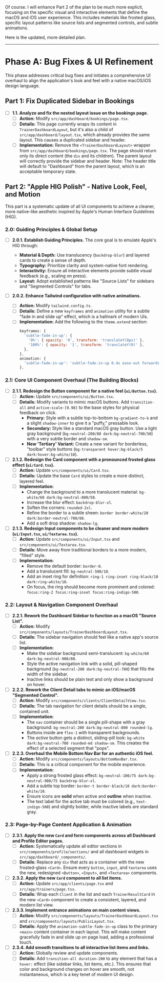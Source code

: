 Of course. I will enhance Part 2 of the plan to be much more explicit, focusing on the specific visual and interactive elements that define the macOS and iOS user experience. This includes materials like frosted glass, specific layout patterns like source lists and segmented controls, and subtle animations.

Here is the updated, more detailed plan.

---

# Phase A: Bug Fixes & UI Refinement

This phase addresses critical bug fixes and initiates a comprehensive UI overhaul to align the application's look and feel with a native macOS/iOS design language.

## Part 1: Fix Duplicated Sidebar in Bookings

- [ ] **1.1. Analyze and fix the nested layout issue on the bookings page.**
    - [ ] **Action:** Modify `src/app/dashboard/bookings/page.tsx`.
    - [ ] **Details:** This page currently wraps its content in `TrainerDashboardLayout`, but it's also a child of `src/app/dashboard/layout.tsx`, which already provides the same layout. This causes a duplicated sidebar and header.
    - [ ] **Implementation:** Remove the `<TrainerDashboardLayout>` wrapper from `src/app/dashboard/bookings/page.tsx`. The page should return only its direct content (the `div` and its children). The parent layout will correctly provide the sidebar and header. Note: The header title will default to "Dashboard" from the parent layout, which is an acceptable temporary state.

## Part 2: "Apple HIG Polish" - Native Look, Feel, and Motion

This part is a systematic update of all UI components to achieve a cleaner, more native-like aesthetic inspired by Apple's Human Interface Guidelines (HIG).

### 2.0: Guiding Principles & Global Setup

- [ ] **2.0.1. Establish Guiding Principles.** The core goal is to emulate Apple's HIG through:
    - **Material & Depth:** Use translucency (`backdrop-blur`) and layered cards to create a sense of depth.
    - **Typography:** Prioritize clarity and system-native font rendering.
    - **Interactivity:** Ensure all interactive elements provide subtle visual feedback (e.g., scaling on press).
    - **Layout:** Adopt established patterns like "Source Lists" for sidebars and "Segmented Controls" for tabs.

- [ ] **2.0.2. Enhance Tailwind configuration with native animations.**
    - [ ] **Action:** Modify `tailwind.config.ts`.
    - [ ] **Details:** Define a new `keyframes` and `animation` utility for a subtle "fade in and slide up" effect, which is a hallmark of modern UIs.
    - [ ] **Implementation:** Add the following to the `theme.extend` section:
      ```javascript
      keyframes: {
        'subtle-fade-in-up': {
          '0%': { opacity: '0', transform: 'translateY(8px)' },
          '100%': { opacity: '1', transform: 'translateY(0)' },
        },
      },
      animation: {
        'subtle-fade-in-up': 'subtle-fade-in-up 0.4s ease-out forwards',
      },
      ```

### 2.1: Core UI Component Overhaul (The Building Blocks)

- [ ] **2.1.1. Redesign the Button component for a native feel (`ui/Button.tsx`).**
    - [ ] **Action:** Update `src/components/ui/Button.tsx`.
    - [ ] **Details:** Modify variants to mimic macOS buttons. Add `transition-all` and `active:scale-[0.98]` to the base styles for physical feedback on click.
        - **Primary:** Style with a subtle top-to-bottom `bg-gradient-to-b` and a slight `shadow-inner` to give it a "puffy," pressable look.
        - **Secondary:** Style like a standard macOS gray button. Use a light gray background (`bg-neutral-200/80 dark:bg-neutral-700/50`) with a very subtle border and `shadow-sm`.
        - **New 'Tertiary' Variant:** Create a new variant for borderless, "toolbar" style buttons (`bg-transparent hover:bg-black/5 dark:hover:bg-white/10`).

- [ ] **2.1.2. Redesign the Card component with a pronounced frosted glass effect (`ui/Card.tsx`).**
    - [ ] **Action:** Update `src/components/ui/Card.tsx`.
    - [ ] **Details:** Update the base `Card` styles to create a more distinct, layered feel.
    - [ ] **Implementation:**
        - Change the background to a more translucent material: `bg-white/60 dark:bg-neutral-800/50`.
        - Increase the blur effect: `backdrop-blur-xl`.
        - Soften the corners: `rounded-2xl`.
        - Refine the border to a subtle sheen: `border border-white/20 dark:border-neutral-700/60`.
        - Add a soft drop shadow: `shadow-lg`.

- [ ] **2.1.3. Redesign Input components to be cleaner and more modern (`ui/Input.tsx`, `ui/Textarea.tsx`).**
    - [ ] **Action:** Update `src/components/ui/Input.tsx` and `src/components/ui/Textarea.tsx`.
    - [ ] **Details:** Move away from traditional borders to a more modern, "filled" style.
    - [ ] **Implementation:**
        - Remove the default border: `border-0`.
        - Add a translucent fill: `bg-neutral-500/10`.
        - Add an inset ring for definition: `ring-1 ring-inset ring-black/10 dark:ring-white/10`.
        - On focus, the ring should become more prominent and colored: `focus:ring-2 focus:ring-inset focus:ring-indigo-500`.

### 2.2: Layout & Navigation Component Overhaul

- [ ] **2.2.1. Rework the Dashboard Sidebar to function as a macOS "Source List".**
    - [ ] **Action:** Modify `src/components/layouts/TrainerDashboardLayout.tsx`.
    - [ ] **Details:** The sidebar navigation should feel like a native app's source list.
    - [ ] **Implementation:**
        - Make the sidebar background semi-translucent: `bg-white/60 dark:bg-neutral-900/80`.
        - Style the active navigation link with a solid, pill-shaped background (`bg-neutral-200 dark:bg-neutral-700`) that fills the width of the sidebar.
        - Inactive links should be plain text and only show a background on hover.

- [ ] **2.2.2. Rework the Client Detail tabs to mimic an iOS/macOS "Segmented Control".**
    - [ ] **Action:** Modify `src/components/clients/ClientDetailView.tsx`.
    - [ ] **Details:** The tab navigation for client details should be a single, contained unit.
    - [ ] **Implementation:**
        - The `nav` container should be a single pill-shape with a gray background: `bg-neutral-200 dark:bg-neutral-800 rounded-lg`.
        - Buttons inside are `flex-1` with transparent backgrounds.
        - The *active* button gets a distinct, sliding-pill look: `bg-white dark:bg-neutral-700 rounded-md shadow-sm`. This creates the effect of a selected segment that "pops".

- [ ] **2.2.3. Overhaul the Mobile Bottom Nav Bar for an authentic iOS feel.**
    - [ ] **Action:** Modify `src/components/layouts/BottomNavBar.tsx`.
    - [ ] **Details:** This is a critical component for the mobile experience.
    - [ ] **Implementation:**
        - Apply a strong frosted glass effect: `bg-neutral-100/75 dark:bg-neutral-900/75 backdrop-blur-xl`.
        - Add a subtle top border: `border-t border-black/10 dark:border-white/10`.
        - Ensure icons are **solid** when active and **outline** when inactive.
        - The text label for the active tab must be colored (e.g., `text-indigo-500`) and slightly bolder, while inactive labels are standard gray.

### 2.3: Page-by-Page Content Application & Animation

- [ ] **2.3.1. Apply the new `Card` and form components across all Dashboard and Profile Editor pages.**
    - [ ] **Action:** Systematically update all editor sections in `src/components/profile/sections/` and all dashboard widgets in `src/app/dashboard/_components/`.
    - [ ] **Details:** Replace any `div` that acts as a container with the new frosted-glass `<Card>`. Ensure every `button`, `input`, and `textarea` uses the new, redesigned `<Button>`, `<Input>`, and `<Textarea>` components.

- [ ] **2.3.2. Apply the new `Card` component to all list items.**
    - [ ] **Action:** Update `src/app/clients/page.tsx` and `src/app/trainers/page.tsx`.
    - [ ] **Details:** Wrap each `Client` in the list and each `TrainerResultCard` in the new `<Card>` component to create a consistent, layered, and modern list view.

- [ ] **2.3.3. Implement entrance animations on main content views.**
    - [ ] **Action:** Modify `src/components/layouts/TrainerDashboardLayout.tsx` and `src/components/layouts/PublicLayout.tsx`.
    - [ ] **Details:** Apply the `animation-subtle-fade-in-up` class to the primary `<main>` content container in each layout. This will make content gracefully fade in and slide up on page load, adding a professional touch.

- [ ] **2.3.4. Add smooth transitions to all interactive list items and links.**
    - [ ] **Action:** Globally review and update components.
    - [ ] **Details:** Add `transition-all duration-200` to any element that has a `hover:` effect (like sidebar links, list items, etc.). This ensures that color and background changes on hover are smooth, not instantaneous, which is a key tenet of modern UI design.